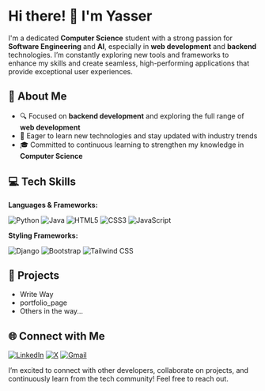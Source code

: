 # Hi there! 👋 I'm Yasser

I'm a dedicated **Computer Science** student with a strong passion for **Software Engineering** and **AI**, especially in **web development** and **backend** technologies. I’m constantly exploring new tools and frameworks to enhance my skills and create seamless, high-performing applications that provide exceptional user experiences.

## 🚀 About Me
- 🔍 Focused on **backend development** and exploring the full range of **web development**
- 🌱 Eager to learn new technologies and stay updated with industry trends
- 🎓 Committed to continuous learning to strengthen my knowledge in **Computer Science**

## 💻 Tech Skills
**Languages & Frameworks:**

![Python](https://img.shields.io/badge/Python-3776AB?style=for-the-badge&logo=python&logoColor=white)
![Java](https://img.shields.io/badge/Java-007396?style=for-the-badge&logo=java&logoColor=white)
![HTML5](https://img.shields.io/badge/HTML5-E34F26?style=for-the-badge&logo=html5&logoColor=white)
![CSS3](https://img.shields.io/badge/CSS3-1572B6?style=for-the-badge&logo=css3&logoColor=white)
![JavaScript](https://img.shields.io/badge/JavaScript-F7DF1E?style=for-the-badge&logo=javascript&logoColor=black)


**Styling Frameworks:**

![Django](https://img.shields.io/badge/Django-092E20?style=for-the-badge&logo=django&logoColor=white)
![Bootstrap](https://img.shields.io/badge/Bootstrap-563D7C?style=for-the-badge&logo=bootstrap&logoColor=white)
![Tailwind CSS](https://img.shields.io/badge/Tailwind_CSS-38B2AC?style=for-the-badge&logo=tailwind-css&logoColor=white)

## 🌟 Projects
- Write Way
- portfolio_page
- Others in the way... 


## 🌐 Connect with Me
[![LinkedIn](https://img.shields.io/badge/LinkedIn-0A66C2?style=for-the-badge&logo=linkedin&logoColor=white)](https://www.linkedin.com/in/yasser-albogami-650240291/)
[![X](https://img.shields.io/badge/X-1DA1F2?style=for-the-badge&logo=x&logoColor=white)](https://x.com/YaAlbogami)
[![Gmail](https://img.shields.io/badge/Gmail-D14836?style=for-the-badge&logo=gmail&logoColor=white)](mailto:yasserayalbogami@gmail.com)

I’m excited to connect with other developers, collaborate on projects, and continuously learn from the tech community! Feel free to reach out.
